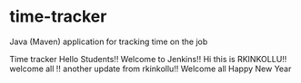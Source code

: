 # time-tracker
Java (Maven) application for tracking time on the job

Time tracker
Hello Students!!
Welcome to Jenkins!!
Hi this is RKINKOLLU!!
welcome all !!
another update from rkinkollu!!
Welcome all 
Happy New Year





